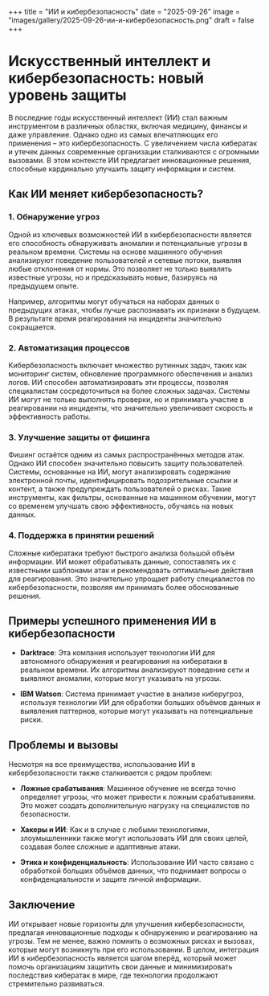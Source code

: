 +++
title = "ИИ и кибербезопасность"
date = "2025-09-26"
image = "images/gallery/2025-09-26-ии-и-кибербезопасность.png"
draft = false
+++

# Искусственный интеллект и кибербезопасность: новый уровень защиты

В последние годы искусственный интеллект (ИИ) стал важным инструментом в различных областях, включая медицину, финансы и даже управление. Однако одно из самых впечатляющих его применения – это кибербезопасность. С увеличением числа кибератак и утечек данных современные организации сталкиваются с огромными вызовами. В этом контексте ИИ предлагает инновационные решения, способные кардинально улучшить защиту информации и систем.

## Как ИИ меняет кибербезопасность?

### 1. Обнаружение угроз

Одной из ключевых возможностей ИИ в кибербезопасности является его способность обнаруживать аномалии и потенциальные угрозы в реальном времени. Системы на основе машинного обучения анализируют поведение пользователей и сетевые потоки, выявляя любые отклонения от нормы. Это позволяет не только выявлять известные угрозы, но и предсказывать новые, базируясь на предыдущем опыте.

Например, алгоритмы могут обучаться на наборах данных о предыдущих атаках, чтобы лучше распознавать их признаки в будущем. В результате время реагирования на инциденты значительно сокращается.

### 2. Автоматизация процессов

Кибербезопасность включает множество рутинных задач, таких как мониторинг систем, обновление программного обеспечения и анализ логов. ИИ способен автоматизировать эти процессы, позволяя специалистам сосредоточиться на более сложных задачах. Системы ИИ могут не только выполнять проверки, но и принимать участие в реагировании на инциденты, что значительно увеличивает скорость и эффективность работы.

### 3. Улучшение защиты от фишинга

Фишинг остаётся одним из самых распространённых методов атак. Однако ИИ способен значительно повысить защиту пользователей. Системы, основанные на ИИ, могут анализировать содержание электронной почты, идентифицировать подозрительные ссылки и контент, а также предупреждать пользователей о рисках. Такие инструменты, как фильтры, основанные на машинном обучении, могут со временем улучшать свою эффективность, обучаясь на новых данных.

### 4. Поддержка в принятии решений

Сложные кибератаки требуют быстрого анализа большой объём информации. ИИ может обрабатывать данные, сопоставлять их с известными шаблонами атак и рекомендовать оптимальные действия для реагирования. Это значительно упрощает работу специалистов по кибербезопасности, позволяя им принимать более обоснованные решения.

## Примеры успешного применения ИИ в кибербезопасности

- **Darktrace**: Эта компания использует технологии ИИ для автономного обнаружения и реагирования на кибератаки в реальном времени. Их алгоритмы анализируют поведение сети и выявляют аномалии, которые могут указывать на угрозы.

- **IBM Watson**: Система принимает участие в анализе киберугроз, используя технологии ИИ для обработки больших объёмов данных и выявления паттернов, которые могут указывать на потенциальные риски.

## Проблемы и вызовы

Несмотря на все преимущества, использование ИИ в кибербезопасности также сталкивается с рядом проблем:

- **Ложные срабатывания**: Машинное обучение не всегда точно определяет угрозы, что может привести к ложным срабатываниям. Это может создать дополнительную нагрузку на специалистов по безопасности.

- **Хакеры и ИИ**: Как и в случае с любыми технологиями, злоумышленники также могут использовать ИИ для своих целей, создавая более сложные и адаптивные атаки.

- **Этика и конфиденциальность**: Использование ИИ часто связано с обработкой больших объёмов данных, что поднимает вопросы о конфиденциальности и защите личной информации.

## Заключение

ИИ открывает новые горизонты для улучшения кибербезопасности, предлагая инновационные подходы к обнаружению и реагированию на угрозы. Тем не менее, важно помнить о возможных рисках и вызовах, которые могут возникнуть при его использовании. В целом, интеграция ИИ в кибербезопасность является шагом вперёд, который может помочь организациям защитить свои данные и минимизировать последствия кибератак в мире, где технологии продолжают стремительно развиваться.